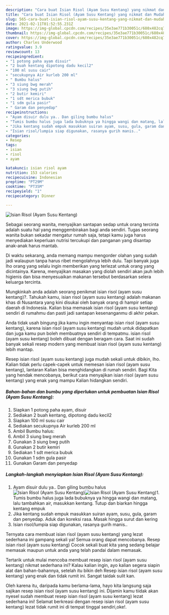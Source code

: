 ```yaml
---
description: "Cara buat Isian Risol (Ayam Susu Kentang) yang nikmat dan Mudah Dibuat"
title: "Cara buat Isian Risol (Ayam Susu Kentang) yang nikmat dan Mudah Dibuat"
slug: 565-cara-buat-isian-risol-ayam-susu-kentang-yang-nikmat-dan-mudah-dibuat
date: 2021-02-11T01:52:55.231Z
image: https://img-global.cpcdn.com/recipes/35e3ae771b30051c/680x482cq70/isian-risol-ayam-susu-kentang-foto-resep-utama.jpg
thumbnail: https://img-global.cpcdn.com/recipes/35e3ae771b30051c/680x482cq70/isian-risol-ayam-susu-kentang-foto-resep-utama.jpg
cover: https://img-global.cpcdn.com/recipes/35e3ae771b30051c/680x482cq70/isian-risol-ayam-susu-kentang-foto-resep-utama.jpg
author: Charles Underwood
ratingvalue: 3.9
reviewcount: 13
recipeingredient:
- "1 potong paha ayam disuir"
- "2 buah kentang dipotong dadu kecil2"
- "100 ml susu cair"
- "secukupnya Air kurleb 200 ml"
- " Bumbu halus"
- "3 siung bwg merah"
- "3 siung bwg putih"
- "2 butir kemiri"
- "1 sdt merica bubuk"
- "1 sdm gula pasir"
- " Garam dan penyedap"
recipeinstructions:
- "Ayam disuir dulu ya.. Dan giling bumbu halus"
- "Tumis bumbu halus juga lada bubuknya ya hingga wangi dan matang, lalu tambahkan air, masukkan kentang. Tutup dan biarkan hingga kentang empuk"
- "Jika kentang sudah empuk masukkan suiran ayam, susu, gula, garam dan penyedap. Aduk dan koreksi rasa. Masak hingga surut dan kering"
- "Isian risol/lumpia siap digunakan, rasanya gurih manis.."
categories:
- Resep
tags:
- isian
- risol
- ayam

katakunci: isian risol ayam 
nutrition: 153 calories
recipecuisine: Indonesian
preptime: "PT29M"
cooktime: "PT35M"
recipeyield: "1"
recipecategory: Dinner

---
```



![Isian Risol (Ayam Susu Kentang)](https://img-global.cpcdn.com/recipes/35e3ae771b30051c/680x482cq70/isian-risol-ayam-susu-kentang-foto-resep-utama.jpg)

Sebagai seorang wanita, menyajikan santapan sedap untuk orang tercinta adalah suatu hal yang menggembirakan bagi anda sendiri. Tugas seorang  wanita bukan sekadar mengatur rumah saja, tetapi kamu juga harus menyediakan keperluan nutrisi tercukupi dan panganan yang disantap anak-anak harus mantab.

Di waktu  sekarang, anda memang mampu mengorder olahan yang sudah jadi walaupun tanpa harus ribet mengolahnya lebih dulu. Tapi banyak juga lho orang yang selalu ingin memberikan yang terlezat untuk orang yang dicintainya. Karena, menyajikan masakan yang diolah sendiri akan jauh lebih higienis dan bisa menyesuaikan makanan tersebut berdasarkan selera keluarga tercinta. 



Mungkinkah anda adalah seorang penikmat isian risol (ayam susu kentang)?. Tahukah kamu, isian risol (ayam susu kentang) adalah makanan khas di Nusantara yang kini disukai oleh banyak orang di hampir setiap daerah di Indonesia. Kalian bisa memasak isian risol (ayam susu kentang) sendiri di rumahmu dan pasti jadi santapan kesenanganmu di akhir pekan.

Anda tidak usah bingung jika kamu ingin menyantap isian risol (ayam susu kentang), karena isian risol (ayam susu kentang) mudah untuk didapatkan dan juga kamu pun boleh membuatnya sendiri di tempatmu. isian risol (ayam susu kentang) boleh dibuat dengan beragam cara. Saat ini sudah banyak sekali resep modern yang membuat isian risol (ayam susu kentang) lebih mantap.

Resep isian risol (ayam susu kentang) juga mudah sekali untuk dibikin, lho. Kalian tidak perlu capek-capek untuk memesan isian risol (ayam susu kentang), lantaran Kalian bisa menghidangkan di rumah sendiri. Bagi Kita yang hendak mencobanya, berikut cara menyajikan isian risol (ayam susu kentang) yang enak yang mampu Kalian hidangkan sendiri.

<!--inarticleads1-->

##### Bahan-bahan dan bumbu yang diperlukan untuk pembuatan Isian Risol (Ayam Susu Kentang):

1. Siapkan 1 potong paha ayam, disuir
1. Sediakan 2 buah kentang, dipotong dadu kecil2
1. Siapkan 100 ml susu cair
1. Sediakan secukupnya Air kurleb 200 ml
1. Ambil  Bumbu halus:
1. Ambil 3 siung bwg merah
1. Gunakan 3 siung bwg putih
1. Gunakan 2 butir kemiri
1. Sediakan 1 sdt merica bubuk
1. Gunakan 1 sdm gula pasir
1. Gunakan  Garam dan penyedap




<!--inarticleads2-->

##### Langkah-langkah menyiapkan Isian Risol (Ayam Susu Kentang):

1. Ayam disuir dulu ya.. Dan giling bumbu halus
<img src="https://img-global.cpcdn.com/steps/058e72bb528b88c5/160x128cq70/isian-risol-ayam-susu-kentang-langkah-memasak-1-foto.jpg" alt="Isian Risol (Ayam Susu Kentang)"><img src="https://img-global.cpcdn.com/steps/2aa2c4aee6b6c30d/160x128cq70/isian-risol-ayam-susu-kentang-langkah-memasak-1-foto.jpg" alt="Isian Risol (Ayam Susu Kentang)">1. Tumis bumbu halus juga lada bubuknya ya hingga wangi dan matang, lalu tambahkan air, masukkan kentang. Tutup dan biarkan hingga kentang empuk
1. Jika kentang sudah empuk masukkan suiran ayam, susu, gula, garam dan penyedap. Aduk dan koreksi rasa. Masak hingga surut dan kering
1. Isian risol/lumpia siap digunakan, rasanya gurih manis..




Ternyata cara membuat isian risol (ayam susu kentang) yang lezat sederhana ini gampang sekali ya! Semua orang dapat mencobanya. Resep isian risol (ayam susu kentang) Cocok sekali buat kita yang sedang belajar memasak maupun untuk anda yang telah pandai dalam memasak.

Tertarik untuk mulai mencoba membuat resep isian risol (ayam susu kentang) nikmat sederhana ini? Kalau kalian ingin, ayo kalian segera siapin alat dan bahan-bahannya, setelah itu bikin deh Resep isian risol (ayam susu kentang) yang enak dan tidak rumit ini. Sangat taidak sulit kan. 

Oleh karena itu, daripada kamu berlama-lama, hayo kita langsung saja sajikan resep isian risol (ayam susu kentang) ini. Dijamin kamu tiidak akan nyesel sudah membuat resep isian risol (ayam susu kentang) lezat sederhana ini! Selamat berkreasi dengan resep isian risol (ayam susu kentang) lezat tidak rumit ini di tempat tinggal sendiri,oke!.

